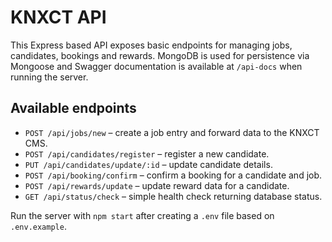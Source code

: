 # KNXCT API

This Express based API exposes basic endpoints for managing jobs, candidates, bookings and rewards. MongoDB is used for persistence via Mongoose and Swagger documentation is available at `/api-docs` when running the server.

## Available endpoints
- `POST /api/jobs/new` – create a job entry and forward data to the KNXCT CMS.
- `POST /api/candidates/register` – register a new candidate.
- `PUT /api/candidates/update/:id` – update candidate details.
- `POST /api/booking/confirm` – confirm a booking for a candidate and job.
- `POST /api/rewards/update` – update reward data for a candidate.
- `GET /api/status/check` – simple health check returning database status.

Run the server with `npm start` after creating a `.env` file based on `.env.example`.
